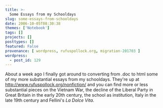 ```yaml
---
title: >-
  Some Essays from my Schooldays
slug: some-essays-from-schooldays
date: 2006-10-05T08:30:38
themes: ['Notebook']
tags: []
projects: []
posttypes: []
featured: False
provenance: [ wordpress, rufuspollock.org, migration-201703 ]
wordpress:
  - post_id: 129
---
```


About a week ago I finally got around to converting from .doc to html some of my more substantial essays from my schooldays. They're up at <http://www.rufuspollock.org/nonfiction/> and you can find more or less substantial pieces on the Vietnam War, the decline of the Liberal Party in Great Britain in the early 20th century, the school as institution, Italy in the late 19th century and Fellini's *La Dolce Vita*.

